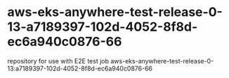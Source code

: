 # aws-eks-anywhere-test-release-0-13-a7189397-102d-4052-8f8d-ec6a940c0876-66
repository for use with E2E test job aws-eks-anywhere-test-release-0-13:a7189397-102d-4052-8f8d-ec6a940c0876-66
